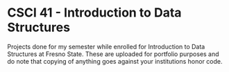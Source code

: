 # CSCI 41 - Introduction to Data Structures

Projects done for my semester while enrolled for Introduction to Data Structures at Fresno State. These are uploaded for portfolio purposes and do note that copying of anything goes against your institutions honor code.

